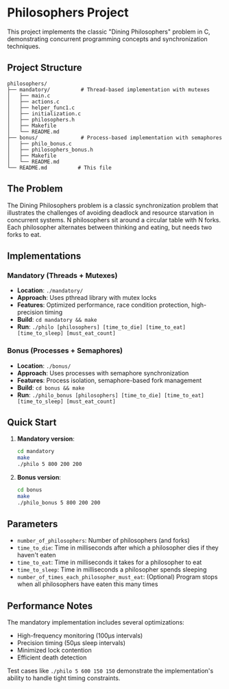 # Philosophers Project

This project implements the classic "Dining Philosophers" problem in C, demonstrating concurrent programming concepts and synchronization techniques.

## Project Structure

```
philosophers/
├── mandatory/          # Thread-based implementation with mutexes
│   ├── main.c
│   ├── actions.c
│   ├── helper_func1.c
│   ├── initialization.c
│   ├── philosophers.h
│   ├── Makefile
│   └── README.md
├── bonus/              # Process-based implementation with semaphores
│   ├── philo_bonus.c
│   ├── philosophers_bonus.h
│   ├── Makefile
│   └── README.md
└── README.md          # This file
```

## The Problem

The Dining Philosophers problem is a classic synchronization problem that illustrates the challenges of avoiding deadlock and resource starvation in concurrent systems. N philosophers sit around a circular table with N forks. Each philosopher alternates between thinking and eating, but needs two forks to eat.

## Implementations

### Mandatory (Threads + Mutexes)
- **Location**: `./mandatory/`
- **Approach**: Uses pthread library with mutex locks
- **Features**: Optimized performance, race condition protection, high-precision timing
- **Build**: `cd mandatory && make`
- **Run**: `./philo [philosophers] [time_to_die] [time_to_eat] [time_to_sleep] [must_eat_count]`

### Bonus (Processes + Semaphores)
- **Location**: `./bonus/`
- **Approach**: Uses processes with semaphore synchronization
- **Features**: Process isolation, semaphore-based fork management
- **Build**: `cd bonus && make`
- **Run**: `./philo_bonus [philosophers] [time_to_die] [time_to_eat] [time_to_sleep] [must_eat_count]`

## Quick Start

1. **Mandatory version**:
   ```bash
   cd mandatory
   make
   ./philo 5 800 200 200
   ```

2. **Bonus version**:
   ```bash
   cd bonus
   make
   ./philo_bonus 5 800 200 200
   ```

## Parameters

- `number_of_philosophers`: Number of philosophers (and forks)
- `time_to_die`: Time in milliseconds after which a philosopher dies if they haven't eaten
- `time_to_eat`: Time in milliseconds it takes for a philosopher to eat
- `time_to_sleep`: Time in milliseconds a philosopher spends sleeping
- `number_of_times_each_philosopher_must_eat`: (Optional) Program stops when all philosophers have eaten this many times

## Performance Notes

The mandatory implementation includes several optimizations:
- High-frequency monitoring (100μs intervals)
- Precision timing (50μs sleep intervals)
- Minimized lock contention
- Efficient death detection

Test cases like `./philo 5 600 150 150` demonstrate the implementation's ability to handle tight timing constraints.

